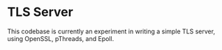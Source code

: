 # TLS Server

This codebase is currently an experiment in writing a simple TLS server, using OpenSSL, pThreads, and Epoll.
